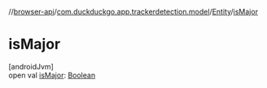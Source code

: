 //[browser-api](../../../index.md)/[com.duckduckgo.app.trackerdetection.model](../index.md)/[Entity](index.md)/[isMajor](is-major.md)

# isMajor

[androidJvm]\
open val [isMajor](is-major.md): [Boolean](https://kotlinlang.org/api/latest/jvm/stdlib/kotlin/-boolean/index.html)
